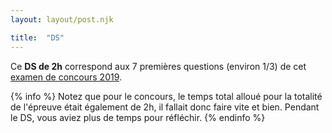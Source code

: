```yaml
---
layout: layout/post.njk

title:  "DS"
---
```



Ce **DS de 2h** correspond aux 7 premières questions (environ 1/3) de cet [examen de concours 2019](../informatique_B_2019.pdf).

{% info %}
Notez que pour le concours, le temps total alloué pour la totalité de l'épreuve était également de 2h, il fallait donc faire vite et bien. Pendant le DS, vous aviez plus de temps pour réfléchir.
{% endinfo %}
